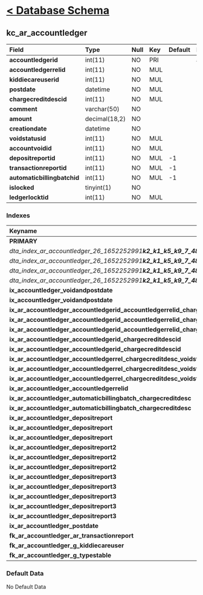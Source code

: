 # [< Database Schema](DatabaseSchema.md) #

## kc\_ar\_accountledger ##
| **Field** | Type | Null | Key | Default | Extra | Comment |
|:----------|:-----|:-----|:----|:--------|:------|:--------|
| **accountledgerid** | int(11) | NO   | PRI |         | auto\_increment |         |
| **accountledgerrelid** | int(11) | NO   | MUL |         |       |         |
| **kiddiecareuserid** | int(11) | NO   | MUL |         |       |         |
| **postdate** | datetime | NO   | MUL |         |       |         |
| **chargecreditdescid** | int(11) | NO   | MUL |         |       |         |
| **comment** | varchar(50) | NO   |     |         |       |         |
| **amount** | decimal(18,2) | NO   |     |         |       |         |
| **creationdate** | datetime | NO   |     |         |       |         |
| **voidstatusid** | int(11) | NO   | MUL |         |       |         |
| **accountvoidid** | int(11) | NO   | MUL |         |       |         |
| **depositreportid** | int(11) | NO   | MUL | -1      |       |         |
| **transactionreportid** | int(11) | NO   | MUL | -1      |       |         |
| **automaticbillingbatchid** | int(11) | NO   | MUL | -1      |       |         |
| **islocked** | tinyint(1) | NO   |     |         |       |         |
| **ledgerlocktid** | int(11) | NO   | MUL |         |       |         |


### Indexes ###
| **Keyname** | Type | Unique | Packed | Column | Seq | Cardinality | Collation | Null | Comment |
|:------------|:-----|:-------|:-------|:-------|:----|:------------|:----------|:-----|:--------|
| **PRIMARY** | 0    | 0      | 0      | accountledgerid | 1   | 0           | A         | 0    | 0       |
| __dta\_index\_ar\_accountledger\_26\_1652252991_**k2\_k1\_k5\_k9\_7\_4864**_| 1    | 1      | 1      | accountledgerrelid | 1   |             | A         | 1    | 1       |
| __dta\_index\_ar\_accountledger\_26\_1652252991_**k2\_k1\_k5\_k9\_7\_4864**_| 1    | 1      | 1      | accountledgerid | 2   |             | A         | 1    | 1       |
| __dta\_index\_ar\_accountledger\_26\_1652252991_**k2\_k1\_k5\_k9\_7\_4864**_| 1    | 1      | 1      | chargecreditdescid | 3   |             | A         | 1    | 1       |
| __dta\_index\_ar\_accountledger\_26\_1652252991_**k2\_k1\_k5\_k9\_7\_4864**_| 1    | 1      | 1      | voidstatusid | 4   |             | A         | 1    | 1       |
| **ix\_accountledger\_voidandpostdate** | 1    | 1      | 1      | voidstatusid | 1   |             | A         | 1    | 1       |
| **ix\_accountledger\_voidandpostdate** | 1    | 1      | 1      | postdate | 2   |             | A         | 1    | 1       |
| **ix\_ar\_accountledger\_accountledgerid\_accountledgerrelid\_chargecre** | 1    | 1      | 1      | accountledgerid | 1   |             | A         | 1    | 1       |
| **ix\_ar\_accountledger\_accountledgerid\_accountledgerrelid\_chargecre** | 1    | 1      | 1      | accountledgerrelid | 2   |             | A         | 1    | 1       |
| **ix\_ar\_accountledger\_accountledgerid\_accountledgerrelid\_chargecre** | 1    | 1      | 1      | chargecreditdescid | 3   |             | A         | 1    | 1       |
| **ix\_ar\_accountledger\_accountledgerid\_chargecreditdescid** | 1    | 1      | 1      | accountledgerid | 1   |             | A         | 1    | 1       |
| **ix\_ar\_accountledger\_accountledgerid\_chargecreditdescid** | 1    | 1      | 1      | chargecreditdescid | 2   |             | A         | 1    | 1       |
| **ix\_ar\_accountledger\_accountledgerrel\_chargecreditdesc\_voidstatus** | 1    | 1      | 1      | chargecreditdescid | 1   |             | A         | 1    | 1       |
| **ix\_ar\_accountledger\_accountledgerrel\_chargecreditdesc\_voidstatus** | 1    | 1      | 1      | accountledgerrelid | 2   |             | A         | 1    | 1       |
| **ix\_ar\_accountledger\_accountledgerrel\_chargecreditdesc\_voidstatus** | 1    | 1      | 1      | voidstatusid | 3   |             | A         | 1    | 1       |
| **ix\_ar\_accountledger\_accountledgerrelid** | 1    | 1      | 1      | accountledgerrelid | 1   |             | A         | 1    | 1       |
| **ix\_ar\_accountledger\_automaticbillingbatch\_chargecreditdesc** | 1    | 1      | 1      | automaticbillingbatchid | 1   |             | A         | 1    | 1       |
| **ix\_ar\_accountledger\_automaticbillingbatch\_chargecreditdesc** | 1    | 1      | 1      | chargecreditdescid | 2   |             | A         | 1    | 1       |
| **ix\_ar\_accountledger\_depositreport** | 1    | 1      | 1      | accountledgerid | 1   |             | A         | 1    | 1       |
| **ix\_ar\_accountledger\_depositreport** | 1    | 1      | 1      | depositreportid | 2   |             | A         | 1    | 1       |
| **ix\_ar\_accountledger\_depositreport** | 1    | 1      | 1      | accountvoidid | 3   |             | A         | 1    | 1       |
| **ix\_ar\_accountledger\_depositreport2** | 1    | 1      | 1      | accountvoidid | 1   |             | A         | 1    | 1       |
| **ix\_ar\_accountledger\_depositreport2** | 1    | 1      | 1      | accountledgerrelid | 2   |             | A         | 1    | 1       |
| **ix\_ar\_accountledger\_depositreport2** | 1    | 1      | 1      | chargecreditdescid | 3   |             | A         | 1    | 1       |
| **ix\_ar\_accountledger\_depositreport3** | 1    | 1      | 1      | depositreportid | 1   |             | A         | 1    | 1       |
| **ix\_ar\_accountledger\_depositreport3** | 1    | 1      | 1      | accountvoidid | 2   |             | A         | 1    | 1       |
| **ix\_ar\_accountledger\_depositreport3** | 1    | 1      | 1      | accountledgerrelid | 3   |             | A         | 1    | 1       |
| **ix\_ar\_accountledger\_depositreport3** | 1    | 1      | 1      | chargecreditdescid | 4   |             | A         | 1    | 1       |
| **ix\_ar\_accountledger\_depositreport3** | 1    | 1      | 1      | accountledgerid | 5   |             | A         | 1    | 1       |
| **ix\_ar\_accountledger\_postdate** | 1    | 1      | 1      | postdate | 1   |             | A         | 1    | 1       |
| **fk\_ar\_accountledger\_ar\_transactionreport** | 1    | 1      | 1      | transactionreportid | 1   |             | A         | 1    | 1       |
| **fk\_ar\_accountledger\_g\_kiddiecareuser** | 1    | 1      | 1      | kiddiecareuserid | 1   |             | A         | 1    | 1       |
| **fk\_ar\_accountledger\_g\_typestable** | 1    | 1      | 1      | ledgerlocktid | 1   |             | A         | 1    | 1       |


### Default Data ###
No Default Data